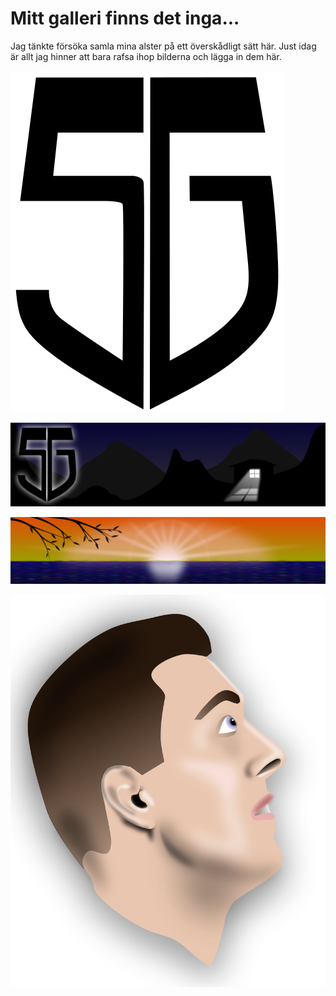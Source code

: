 # Mitt galleri finns det inga...
Jag tänkte försöka samla mina alster på ett överskådligt sätt här. Just idag är allt jag hinner att bara rafsa ihop bilderna och lägga in dem här.

![Porträtt](a/../images/logo.svg)

![Porträtt](a/../images/home.svg)

![Porträtt](a/../images/inspiration.svg)

![Porträtt](a/../images/portrait.svg)
